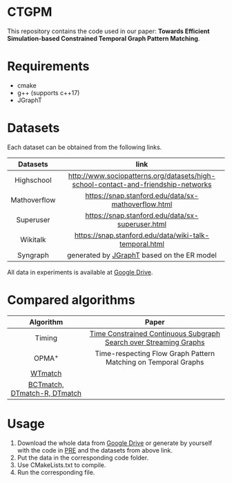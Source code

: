 # CTGPM

This repository contains the code used in our paper: **Towards Efficient Simulation-based Constrained Temporal Graph Pattern Matching**.

# Requirements

+ cmake
+ g++ (supports c++17)
+ JGraphT

# Datasets

Each dataset can be obtained from the following links.

| Datasets | link |
| :----: | :----: |
| Highschool | <http://www.sociopatterns.org/datasets/high-school-contact-and-friendship-networks> |
| Mathoverflow | <https://snap.stanford.edu/data/sx-mathoverflow.html> |
| Superuser | <https://snap.stanford.edu/data/sx-superuser.html> |
| Wikitalk | <https://snap.stanford.edu/data/wiki-talk-temporal.html> |
| Syngraph | generated by [JGraphT](https://jgrapht.org/) based on the ER model|

All data in experiments is available at [Google Drive](https://drive.google.com/drive/folders/1G4YmnqEqZ5Fy3m5CJyaNc5RJkUQtmgo-?usp=sharing).

# Compared algorithms

| Algorithm | Paper |
| :----: | :----: |
| Timing | [Time Constrained Continuous Subgraph Search over Streaming Graphs](https://github.com/pkumod/timingsubg)
| OPMA$^+$ | Time-respecting Flow Graph Pattern Matching on Temporal Graphs  |
| [WTmatch](https://github.com/ZJU-DBL/CTGPM/tree/main/WTmatch) | |
| [BCTmatch, DTmatch-R, DTmatch](https://github.com/ZJU-DBL/CTGPM/tree/main/DTmatch_n_BCTmatch) |  |

# Usage

1. Download the whole data from [Google Drive](https://drive.google.com/drive/folders/1G4YmnqEqZ5Fy3m5CJyaNc5RJkUQtmgo-?usp=sharing) or generate by yourself with the code in [PRE](https://github.com/ZJU-DBL/CTGPM/tree/main/PRE) and the datasets from above link. 
2. Put the data in the corresponding code folder.
3. Use CMakeLists.txt to compile.
4. Run the corresponding file.


